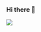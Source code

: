 ### Hi there 👋
![](https://media.tenor.com/IXEjISLH__gAAAAM/mopping-the-floor-butters-stotch.gif)
<!--
**kinolegal/kinolegal** is a ✨ _special_ ✨ repository because its `README.md` (this file) appears on your GitHub profile.

Here are some ideas to get you started:

- 🔭 I’m currently working on ... failed artist
- 🌱 I’m currently learning ... jibaku shounen hanako-kun
- 👯 I’m looking to collaborate on ...
- 🤔 I’m looking for help with ... 
- 💬 Ask me about ... omori or genshin impact
- 📫 How to reach me: ... discord!
- 😄 Pronouns: ... he/him
- ⚡ Fun fact: ... i hate math.
-->
